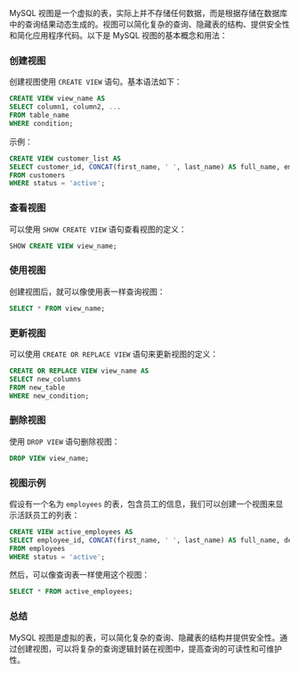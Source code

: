 MySQL 视图是一个虚拟的表，实际上并不存储任何数据，而是根据存储在数据库中的查询结果动态生成的。视图可以简化复杂的查询、隐藏表的结构、提供安全性和简化应用程序代码。以下是 MySQL 视图的基本概念和用法：

### 创建视图

创建视图使用 `CREATE VIEW` 语句。基本语法如下：

```sql
CREATE VIEW view_name AS
SELECT column1, column2, ...
FROM table_name
WHERE condition;

```

示例：

```sql
CREATE VIEW customer_list AS
SELECT customer_id, CONCAT(first_name, ' ', last_name) AS full_name, email
FROM customers
WHERE status = 'active';

```

### 查看视图

可以使用 `SHOW CREATE VIEW` 语句查看视图的定义：

```sql
SHOW CREATE VIEW view_name;

```

### 使用视图

创建视图后，就可以像使用表一样查询视图：

```sql
SELECT * FROM view_name;

```

### 更新视图

可以使用 `CREATE OR REPLACE VIEW` 语句来更新视图的定义：

```sql
CREATE OR REPLACE VIEW view_name AS
SELECT new_columns
FROM new_table
WHERE new_condition;

```

### 删除视图

使用 `DROP VIEW` 语句删除视图：

```sql
DROP VIEW view_name;

```

### 视图示例

假设有一个名为 `employees` 的表，包含员工的信息，我们可以创建一个视图来显示活跃员工的列表：

```sql
CREATE VIEW active_employees AS
SELECT employee_id, CONCAT(first_name, ' ', last_name) AS full_name, department
FROM employees
WHERE status = 'active';

```

然后，可以像查询表一样使用这个视图：

```sql
SELECT * FROM active_employees;

```

### 总结

MySQL 视图是虚拟的表，可以简化复杂的查询、隐藏表的结构并提供安全性。通过创建视图，可以将复杂的查询逻辑封装在视图中，提高查询的可读性和可维护性。
